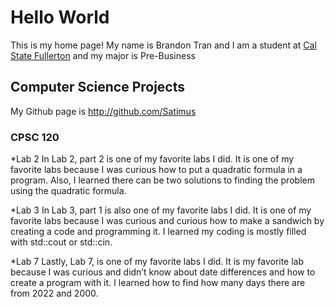 # Hello World
This is my home page! My name is Brandon Tran and I am a student at [Cal State Fullerton](http://www/fullerton.edu/) and my major is Pre-Business

## Computer Science Projects
My Github page is http://github.com/Satimus

### CPSC 120 

*Lab 2
In Lab 2, part 2 is one of my favorite labs I did. It is one of my favorite labs because I was curious how to put a quadratic formula in a program. Also, I learned there can be two solutions to finding the problem using the quadratic formula.

*Lab 3
In Lab 3, part 1 is also one of my favorite labs I did. It is one of my favorite labs because I was curious and curious how to make a sandwich by creating a code and programming it. I learned my coding is mostly filled with std::cout or std::cin.

*Lab 7
Lastly, Lab 7, is one of my favorite labs I did. It is my favorite lab because I was curious and didn’t know about date differences and how to create a program with it. I learned how to find how many days there are from 2022 and 2000.